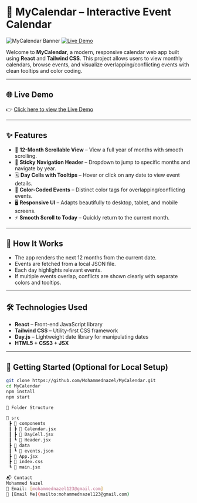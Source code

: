 # 📅 MyCalendar – Interactive Event Calendar

![MyCalendar Banner](https://img.shields.io/badge/React-Calendar-blue?style=for-the-badge)
[![Live Demo](https://img.shields.io/badge/LIVE-DEMO-green?style=for-the-badge)](https://Mohammednazel.github.io/MyCalendar/)

Welcome to **MyCalendar**, a modern, responsive calendar web app built using **React** and **Tailwind CSS**. This project allows users to view monthly calendars, browse events, and visualize overlapping/conflicting events with clean tooltips and color coding.

---

## 🌐 Live Demo

👉 [Click here to view the Live Demo](https://Mohammednazel.github.io/MyCalendar/)

---

## ✨ Features

- 📆 **12-Month Scrollable View** – View a full year of months with smooth scrolling.
- 🧭 **Sticky Navigation Header** – Dropdown to jump to specific months and navigate by year.
- 🗓️ **Day Cells with Tooltips** – Hover or click on any date to view event details.
- 🎨 **Color-Coded Events** – Distinct color tags for overlapping/conflicting events.
- 🖥️ **Responsive UI** – Adapts beautifully to desktop, tablet, and mobile screens.
- ⚡ **Smooth Scroll to Today** – Quickly return to the current month.

---

## 🧠 How It Works

- The app renders the next 12 months from the current date.
- Events are fetched from a local JSON file.
- Each day highlights relevant events.
- If multiple events overlap, conflicts are shown clearly with separate colors and tooltips.

---

## 🛠️ Technologies Used

- **React** – Front-end JavaScript library
- **Tailwind CSS** – Utility-first CSS framework
- **Day.js** – Lightweight date library for manipulating dates
- **HTML5 + CSS3 + JSX**

---

## 🚀 Getting Started (Optional for Local Setup)

```bash
git clone https://github.com/Mohammednazel/MyCalendar.git
cd MyCalendar
npm install
npm start

📂 Folder Structure

📁 src
 ┣ 📁 components
 ┃ ┣ 📄 Calendar.jsx
 ┃ ┣ 📄 DayCell.jsx
 ┃ ┗ 📄 Header.jsx
 ┣ 📁 data
 ┃ ┗ 📄 events.json
 ┣ 📄 App.jsx
 ┣ 📄 index.css
 ┗ 📄 main.jsx

📬 Contact
Mohammed Nazel
📧 Email: [mohammednazel123@gmail.com]
📧 [Email Me](mailto:mohammednazel123@gmail.com)

